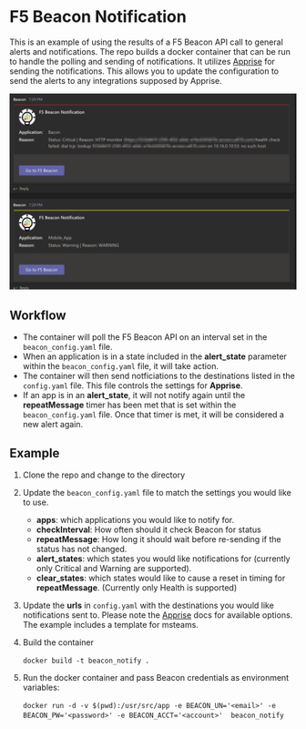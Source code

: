 # F5 Beacon Notification
This is an example of using the results of a F5 Beacon API call to general alerts and notifications. The repo builds a docker container that can be run to handle the polling and sending of notifications. It utilizes [Apprise](https://github.com/caronc/apprise) for sending the notifications. This allows you to update the configuration to send the alerts to any integrations supposed by Apprise.

<img src="https://raw.githubusercontent.com/focrensh/beacon_notify/master/images/teams_example.png" width="600">

## Workflow
* The container will poll the F5 Beacon API on an interval set in the `beacon_config.yaml` file.
* When an application is in a state included in the **alert_state** parameter within the `beacon_config.yaml` file, it will take action.
* The container will then send notficiations to the destinations listed in the `config.yaml` file. This file controls the settings for **Apprise**.
* If an app is in an **alert_state**, it will not notify again until the **repeatMessage** timer has been met that is set within the `beacon_config.yaml` file. Once that timer is met, it will be considered a new alert again.

## Example
1. Clone the repo and change to the directory
1. Update the `beacon_config.yaml` file to match the settings you would like to use.
   * **apps**: which applications you would like to notify for.
   * **checkInterval**: How often should it check Beacon for status
   * **repeatMessage**: How long it should wait before re-sending if the status has not changed.
   * **alert_states**: which states you would like notifications for (currently only Critical and Warning are supported).
   * **clear_states**: which states would like to cause a reset in timing for **repeatMessage**. (Currently only Health is supported)

1. Update the **urls** in `config.yaml` with the destinations you would like notifications sent to. Please note the [Apprise](https://github.com/caronc/apprise) docs for available options. The example includes a template for msteams.
1. Build the container

   `docker build -t beacon_notify .`

1. Run the docker container and pass Beacon credentials as environment variables:

   `docker run -d -v $(pwd):/usr/src/app -e BEACON_UN='<email>' -e BEACON_PW='<password>' -e BEACON_ACCT='<account>'  beacon_notify`
